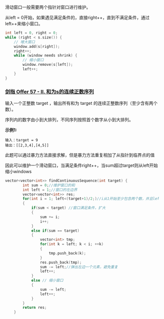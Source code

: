 滑动窗口一般需要两个指针对窗口进行维护。

从left = 0开始，如果遇见满足条件的，直接right++，直到不满足条件，通过left++来缩小窗口。

```c++
int left = 0, right = 0;
while (right < s.size()) {
    // 增大窗口
    window.add(s[right]);
    right++;
    while (window needs shrink) {
        // 缩小窗口
        window.remove(s[left]);
        left++;
    }
}
```

### [剑指 Offer 57 - II. 和为s的连续正数序列](https://leetcode-cn.com/problems/he-wei-sde-lian-xu-zheng-shu-xu-lie-lcof/)

输入一个正整数 target ，输出所有和为 target 的连续正整数序列（至少含有两个数）。

序列内的数字由小到大排列，不同序列按照首个数字从小到大排列。

**示例1:**

```
输入：target = 9
输出：[[2,3,4],[4,5]]
```

此题可以通过暴力方法直接求解，但是暴力方法重复相加了从指针到临界点的值

因此可以维护一个滑动窗口，当满足条件right++，当sum超过target则从left开始缩小windows

```c++
vector<vector<int>> findContinuousSequence(int target) {
        int sum = 0;//维护窗口的和
        int left = 1;//窗口的左边界
        vector<vector<int>> res;
        for(int i = 1; left<(target+1)/2;)//i从1开始至少包含两个数，并且left肯定小于等于target的一半
        {
            if(sum < target) //窗口满足条件，扩大
            {
                sum += i;
                i++;
            }
            else if(sum == target)
            {
                vector<int> tmp;
                for(int k = left; k < i; ++k)
                {
                    tmp.push_back(k);
                }
                res.push_back(tmp);
                sum -= left;//弹出左边一个元素，避免重复
                left++;
            }
            else // 缩小窗口
            {
                sum -= left;
                left++;
            }
        }
        return res;
    }
```

